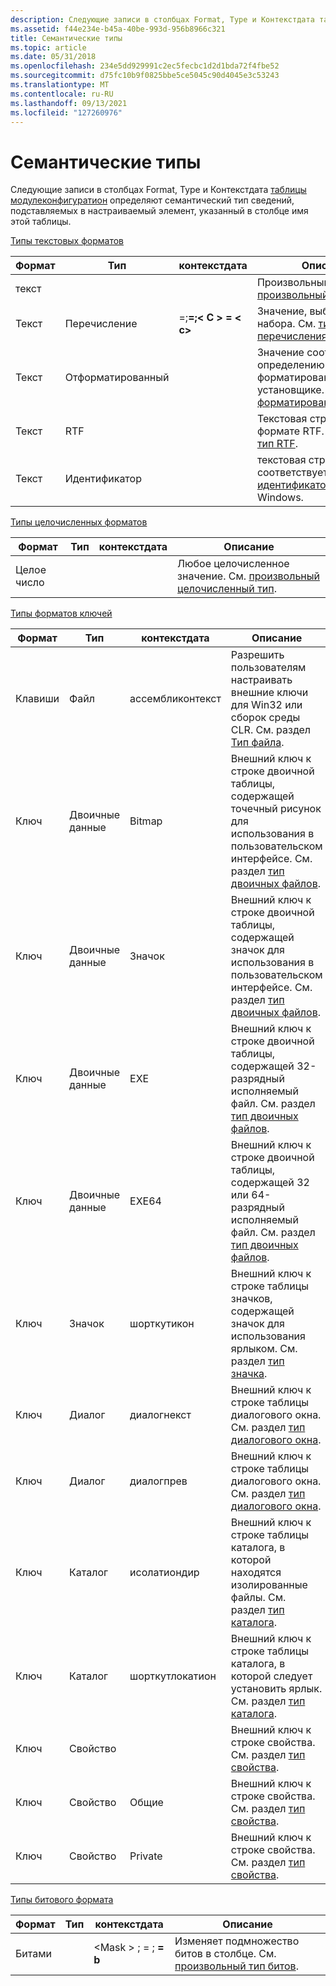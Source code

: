 ```yaml
---
description: Следующие записи в столбцах Format, Type и Контекстдата таблицы Модулеконфигуратион определяют семантический тип сведений, подставляемых в настраиваемый элемент, указанный в столбце имя этой таблицы.
ms.assetid: f44e234e-b45a-40be-993d-956b8966c321
title: Семантические типы
ms.topic: article
ms.date: 05/31/2018
ms.openlocfilehash: 234e5dd929991c2ec5fecbc1d2d1bda72f4fbe52
ms.sourcegitcommit: d75fc10b9f0825bbe5ce5045c90d4045e3c53243
ms.translationtype: MT
ms.contentlocale: ru-RU
ms.lasthandoff: 09/13/2021
ms.locfileid: "127260976"
---
```

# <a name="semantic-types"></a>Семантические типы

Следующие записи в столбцах Format, Type и Контекстдата [таблицы модулеконфигуратион](moduleconfiguration-table.md) определяют семантический тип сведений, подставляемых в настраиваемый элемент, указанный в столбце имя этой таблицы.

[Типы текстовых форматов](text-format-types.md)



| Формат | Тип       | контекстдата                                                 | Описание                                                                                                |
|--------|------------|-------------------------------------------------------------|------------------------------------------------------------------------------------------------------------|
| текст   |            |                                                             | Произвольный текст. См. [произвольный тип текста](arbitrary-text-type.md).                                        |
| Текст   | Перечисление       | <A>=<a>;<B>=<b>;&lt; C &gt; = &lt; c&gt; | Значение, выбранное из набора. См. [тип перечисления](enum-type.md).                                                 |
| Текст   | Отформатированный  |                                                             | Значение соответствует определению форматированного текста в установщике. См. раздел [форматированный тип](formatted-type.md). |
| Текст   | RTF        |                                                             | Текстовая строка в формате RTF. См. раздел [тип RTF](rtf-type.md).                                                          |
| Текст   | Идентификатор |                                                             | текстовая строка, которая соответствует [идентификатору](identifier.md)установщик Windows.                              |



 

[Типы целочисленных форматов](integer-format-types.md)



| Формат  | Тип | контекстдата | Описание                                                                  |
|---------|------|-------------|------------------------------------------------------------------------------|
| Целое число |      |             | Любое целочисленное значение. См. [произвольный целочисленный тип](arbitrary-integer-type.md). |



 

[Типы форматов ключей](key-format-types.md)



| Формат | Тип      | контекстдата      | Описание                                                                                                            |
|--------|-----------|------------------|------------------------------------------------------------------------------------------------------------------------|
| Клавиши    | Файл      | ассембликонтекст  | Разрешить пользователям настраивать внешние ключи для Win32 или сборок среды CLR. См. раздел [Тип файла](file-type.md). |
| Ключ    | Двоичные данные    | Bitmap           | Внешний ключ к строке двоичной таблицы, содержащей точечный рисунок для использования в пользовательском интерфейсе. См. раздел [тип двоичных файлов](binary-type.md).                  |
| Ключ    | Двоичные данные    | Значок             | Внешний ключ к строке двоичной таблицы, содержащей значок для использования в пользовательском интерфейсе. См. раздел [тип двоичных файлов](binary-type.md).                   |
| Ключ    | Двоичные данные    | EXE              | Внешний ключ к строке двоичной таблицы, содержащей 32-разрядный исполняемый файл. См. раздел [тип двоичных файлов](binary-type.md).                             |
| Ключ    | Двоичные данные    | EXE64            | Внешний ключ к строке двоичной таблицы, содержащей 32 или 64-разрядный исполняемый файл. См. раздел [тип двоичных файлов](binary-type.md).                       |
| Ключ    | Значок      | шорткутикон     | Внешний ключ к строке таблицы значков, содержащей значок для использования ярлыком. См. раздел [тип значка](icon-type.md).                |
| Ключ    | Диалог    | диалогнекст       | Внешний ключ к строке таблицы диалогового окна. См. раздел [тип диалогового окна](dialog-type.md).                                                 |
| Ключ    | Диалог    | диалогпрев       | Внешний ключ к строке таблицы диалогового окна. См. раздел [тип диалогового окна](dialog-type.md).                                                 |
| Ключ    | Каталог | исолатиондир     | Внешний ключ к строке таблицы каталога, в которой находятся изолированные файлы. См. раздел [тип каталога](directory-type.md).            |
| Ключ    | Каталог | шорткутлокатион | Внешний ключ к строке таблицы каталога, в которой следует установить ярлык. См. раздел [тип каталога](directory-type.md).   |
| Ключ    | Свойство  |                  | Внешний ключ к строке свойства. См. раздел [тип свойства](property-type.md).                                                 |
| Ключ    | Свойство  | Общие           | Внешний ключ к строке свойства. См. раздел [тип свойства](property-type.md).                                                 |
| Ключ    | Свойство  | Private          | Внешний ключ к строке свойства. См. раздел [тип свойства](property-type.md).                                                 |



 

[Типы битового формата](bitfield-format-types.md)



| Формат   | Тип | контекстдата                                  | Описание                                                                                       |
|----------|------|----------------------------------------------|---------------------------------------------------------------------------------------------------|
| Битами |      | &lt;Mask &gt; ; <A> = <a> ; <B> = b | Изменяет подмножество битов в столбце. См. [произвольный тип битов](arbitrary-bitfield-type.md). |



 

 

 



